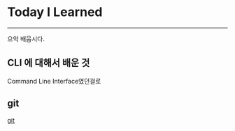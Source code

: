 # Today I Learned
---
으악 배웁시다.

## CLI 에 대해서 배운 것
Command Line Interface였던걸로
## git
[git](git/250717_git.md)
